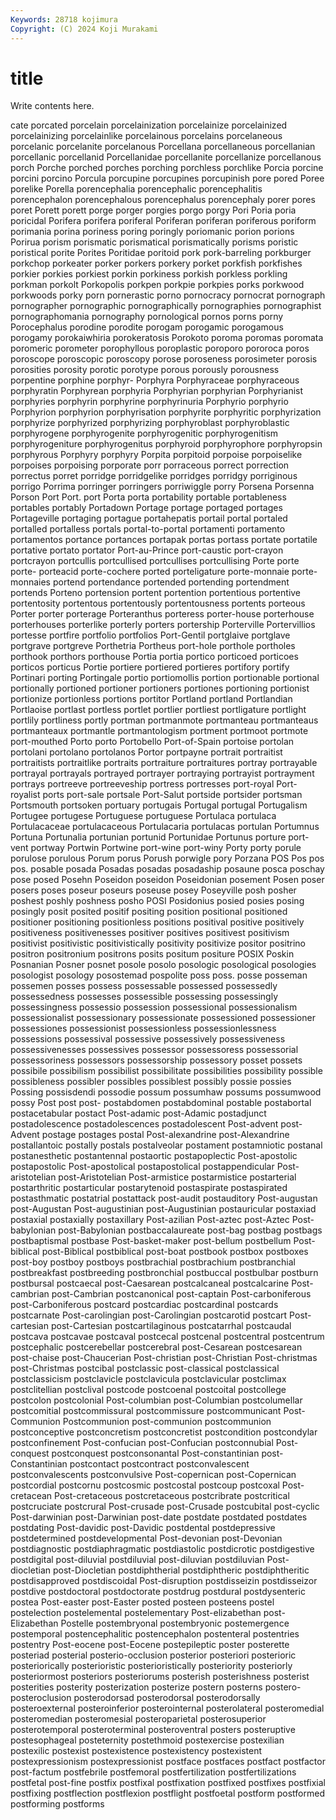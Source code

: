 ```yaml
---
Keywords: 28718 kojimura
Copyright: (C) 2024 Koji Murakami
---
```


# title

Write contents here.



cate
porcated porcelain porcelainization porcelainize porcelainized porcelainizing porcelainlike porcelainous porcelains porcelaneous
porcelanic porcelanite porcelanous Porcellana porcellaneous porcellanian porcellanic porcellanid Porcellanidae porcellanite
porcellanize porcellanous porch Porche porched porches porching porchless porchlike Porcia
porcine porcini porcino Porcula porcupine porcupines porcupinish pore pored Poree
porelike Porella porencephalia porencephalic porencephalitis porencephalon porencephalous porencephalus porencephaly porer
pores poret Porett porett porge porger porgies porgo porgy Pori
Poria poria poricidal Porifera porifera poriferal Poriferan poriferan poriferous poriform
porimania porina poriness poring poringly poriomanic porion porions Porirua porism
porismatic porismatical porismatically porisms poristic poristical porite Porites Poritidae poritoid
pork pork-barreling porkburger porkchop porkeater porker porkers porkery porket porkfish
porkfishes porkier porkies porkiest porkin porkiness porkish porkless porkling porkman
porkolt Porkopolis porkpen porkpie porkpies porks porkwood porkwoods porky porn
pornerastic porno pornocracy pornocrat pornograph pornographer pornographic pornographically pornographies pornographist
pornographomania pornography pornological pornos porns porny Porocephalus porodine porodite porogam
porogamic porogamous porogamy porokaiwhiria porokeratosis Porokoto poroma poromas poromata poromeric
porometer porophyllous poroplastic poroporo pororoca poros poroscope poroscopic poroscopy porose
poroseness porosimeter porosis porosities porosity porotic porotype porous porously porousness
porpentine porphine porphyr- Porphyra Porphyraceae porphyraceous porphyratin Porphyrean porphyria Porphyrian
porphyrian Porphyrianist porphyries porphyrin porphyrine porphyrinuria Porphyrio porphyrio Porphyrion porphyrion
porphyrisation porphyrite porphyritic porphyrization porphyrize porphyrized porphyrizing porphyroblast porphyroblastic porphyrogene
porphyrogenite porphyrogenitic porphyrogenitism porphyrogeniture porphyrogenitus porphyroid porphyrophore porphyropsin porphyrous Porphyry
porphyry Porpita porpitoid porpoise porpoiselike porpoises porpoising porporate porr porraceous
porrect porrection porrectus porret porridge porridgelike porridges porridgy porriginous porrigo
Porrima porringer porringers porriwiggle porry Porsena Porsenna Porson Port Port.
port Porta porta portability portable portableness portables portably Portadown Portage
portage portaged portages Portageville portaging portague portahepatis portail portal portaled
portalled portalless portals portal-to-portal portamenti portamento portamentos portance portances portapak
portas portass portate portatile portative portato portator Port-au-Prince port-caustic port-crayon
portcrayon portcullis portcullised portcullises portcullising Porte porte porte- porteacid porte-cochere
ported porteligature porte-monnaie porte-monnaies portend portendance portended portending portendment portends
Porteno portension portent portention portentious portentive portentosity portentous portentously portentousness
portents porteous Porter porter porterage Porteranthus porteress porter-house porterhouse porterhouses
porterlike porterly porters portership Porterville Portervillios portesse portfire portfolio portfolios
Port-Gentil portglaive portglave portgrave portgreve Porthetria Portheus port-hole porthole portholes
porthook porthors porthouse Portia portia portico porticoed porticoes porticos porticus
Portie portiere portiered portieres portifory portify Portinari porting Portingale portio
portiomollis portion portionable portional portionally portioned portioner portioners portiones portioning
portionist portionize portionless portions portitor Portland portland Portlandian Portlaoise portlast
portless portlet portlier portliest portligature portlight portlily portliness portly portman
portmanmote portmanteau portmanteaus portmanteaux portmantle portmantologism portment portmoot portmote port-mouthed
Porto porto Portobello Port-of-Spain portoise portolan portolani portolano portolanos Portor
portpayne portrait portraitist portraitists portraitlike portraits portraiture portraitures portray portrayable
portrayal portrayals portrayed portrayer portraying portrayist portrayment portrays portreeve portreeveship
portress portresses port-royal Port-royalist ports port-sale portsale Port-Salut portside portsider
portsman Portsmouth portsoken portuary portugais Portugal portugal Portugalism Portugee portugese
Portuguese portuguese Portulaca portulaca Portulacaceae portulacaceous Portulacaria portulacas portulan Portumnus
Portuna Portunalia portunian portunid Portunidae Portunus porture port-vent portway Portwin
Portwine port-wine port-winy Porty porty porule porulose porulous Porum porus
Porush porwigle pory Porzana POS Pos pos pos. posable posada
Posadas posadas posadaship posaune posca poschay pose posed Posehn Poseidon
poseidon Poseidonian posement Posen poser posers poses poseur poseurs poseuse
posey Poseyville posh posher poshest poshly poshness posho POSI Posidonius
posied posies posing posingly posit posited positif positing position positional
positioned positioner positioning positionless positions positival positive positively positiveness positivenesses
positiver positives positivest positivism positivist positivistic positivistically positivity positivize positor
positrino positron positronium positrons posits positum positure POSIX Poskin Posnanian
Posner posnet posole posolo posologic posological posologies posologist posology posostemad
pospolite poss poss. posse posseman possemen posses possess possessable possessed
possessedly possessedness possesses possessible possessing possessingly possessingness possessio possession possessional
possessionalism possessionalist possessionary possessionate possessioned possessioner possessiones possessionist possessionless possessionlessness
possessions possessival possessive possessively possessiveness possessivenesses possessives possessor possessoress possessorial
possessoriness possessors possessorship possessory posset possets possibile possibilism possibilist possibilitate
possibilities possibility possible possibleness possibler possibles possiblest possibly possie possies
Possing possisdendi possodie possum possumhaw possums possumwood possy Post post
post- postabdomen postabdominal postable postabortal postacetabular postact Post-adamic post-Adamic postadjunct
postadolescence postadolescences postadolescent Post-advent post-Advent postage postages postal Post-alexandrine post-Alexandrine
postallantoic postally postals postalveolar postament postamniotic postanal postanesthetic postantennal postaortic
postapoplectic Post-apostolic postapostolic Post-apostolical postapostolical postappendicular Post-aristotelian post-Aristotelian Post-armistice postarmistice
postarterial postarthritic postarticular postarytenoid postaspirate postaspirated postasthmatic postatrial postattack post-audit
postauditory Post-augustan post-Augustan Post-augustinian post-Augustinian postauricular postaxiad postaxial postaxially postaxillary
Post-azilian Post-aztec post-Aztec Post-babylonian post-Babylonian postbaccalaureate post-bag postbag postbags postbaptismal
postbase Post-basket-maker post-bellum postbellum Post-biblical post-Biblical postbiblical post-boat postbook postbox
postboxes post-boy postboy postboys postbrachial postbrachium postbranchial postbreakfast postbreeding postbronchial
postbuccal postbulbar postburn postbursal postcaecal post-Caesarean postcalcaneal postcalcarine Post-cambrian post-Cambrian
postcanonical post-captain Post-carboniferous post-Carboniferous postcard postcardiac postcardinal postcards postcarnate Post-carolingian
post-Carolingian postcarotid postcart Post-cartesian post-Cartesian postcartilaginous postcatarrhal postcaudal postcava postcavae
postcaval postcecal postcenal postcentral postcentrum postcephalic postcerebellar postcerebral post-Cesarean postcesarean
post-chaise post-Chaucerian Post-christian post-Christian Post-christmas post-Christmas postcibal postclassic post-classical postclassical
postclassicism postclavicle postclavicula postclavicular postclimax postclitellian postclival postcode postcoenal postcoital
postcollege postcolon postcolonial Post-columbian post-Columbian postcolumellar postcomitial postcommissural postcommissure postcommunicant
Post-Communion Postcommunion post-communion postcommunion postconceptive postconcretism postconcretist postcondition postcondylar postconfinement
Post-confucian post-Confucian postconnubial Post-conquest postconquest postconsonantal Post-constantinian post-Constantinian postcontact postcontract
postconvalescent postconvalescents postconvulsive Post-copernican post-Copernican postcordial postcornu postcosmic postcostal postcoup
postcoxal Post-cretacean Post-cretaceous postcretaceous postcribrate postcritical postcruciate postcrural Post-crusade post-Crusade
postcubital post-cyclic Post-darwinian post-Darwinian post-date postdate postdated postdates postdating Post-davidic
post-Davidic postdental postdepressive postdetermined postdevelopmental Post-devonian post-Devonian postdiagnostic postdiaphragmatic postdiastolic
postdicrotic postdigestive postdigital post-diluvial postdiluvial post-diluvian postdiluvian Post-diocletian post-Diocletian postdiphtherial
postdiphtheric postdiphtheritic postdisapproved postdiscoidal Post-disruption postdisseizin postdisseizor postdive postdoctoral postdoctorate
postdrug postdural postdysenteric postea Post-easter post-Easter posted posteen posteens postel
postelection postelemental postelementary Post-elizabethan post-Elizabethan Postelle postembryonal postembryonic postemergence postemporal
postencephalitic postencephalon postenteral postentries postentry Post-eocene post-Eocene postepileptic poster posterette
posteriad posterial posterio-occlusion posterior posteriori posterioric posteriorically posterioristic posterioristically posteriority
posteriorly posteriormost posteriors posteriorums posterish posterishness posterist posterities posterity posterization
posterize postern posterns postero- posteroclusion posterodorsad posterodorsal posterodorsally posteroexternal posteroinferior
posterointernal posterolateral posteromedial posteromedian posteromesial posteroparietal posterosuperior posterotemporal posteroterminal posteroventral
posters posteruptive postesophageal posteternity postethmoid postexercise postexilian postexilic postexist postexistence
postexistency postexistent postexpressionism postexpressionist postface postfaces postfact postfactor post-factum postfebrile
postfemoral postfertilization postfertilizations postfetal post-fine postfix postfixal postfixation postfixed postfixes
postfixial postfixing postflection postflexion postflight postfoetal postform postformed postforming postforms
